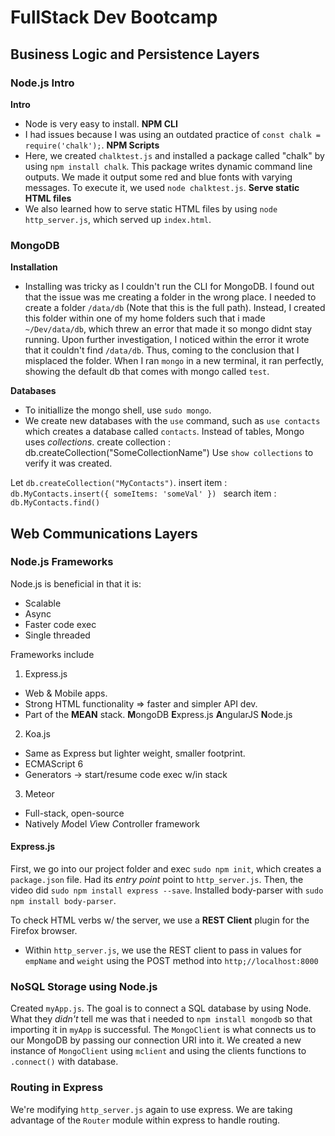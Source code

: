 # FullStack Dev Bootcamp
## Business Logic and Persistence Layers

### Node.js Intro
**Intro**
- Node is very easy to install.
**NPM CLI**
- I had issues because I was using an outdated practice of `const chalk = require('chalk');`.
**NPM Scripts**
- Here, we created `chalktest.js` and installed a package called "chalk" by using `npm install chalk`.
This package writes dynamic command line outputs.
We made it output some red and blue fonts with varying messages.
To execute it, we used `node chalktest.js`.
**Serve static HTML files**
- We also learned how to serve static HTML files by using `node http_server.js`, which served up `index.html`.

### MongoDB
**Installation**
- Installing was tricky as I couldn't run the CLI for MongoDB.
I found out that the issue was me creating a folder in the wrong place.
I needed to create a folder `/data/db` (Note that this is the full path).
Instead, I created this folder within one of my home folders such that i made `~/Dev/data/db`, which threw an error that made it so mongo didnt stay running.
Upon further investigation, I noticed within the error it wrote that it couldn't find `/data/db`.
Thus, coming to the conclusion that I misplaced the folder.
When I ran `mongo` in a new terminal, it ran perfectly, showing the default db that comes with mongo called `test`.

**Databases**
- To initiallize the mongo shell, use `sudo mongo`.
- We create new databases with the `use` command, such as `use contacts` which creates a database called `contacts`. Instead of tables, Mongo uses *collections*.
create collection
: db.createCollection("SomeCollectionName")
Use `show collections` to verify it was created.

Let `db.createCollection("MyContacts")`.
insert item
: `db.MyContacts.insert({ someItems: 'someVal' }) `
search item
: `db.MyContacts.find()`


## Web Communications Layers
### Node.js Frameworks
Node.js is beneficial in that it is:
- Scalable
- Async
- Faster code exec
- Single threaded

Frameworks include
1. Express.js
- Web & Mobile apps.
- Strong HTML functionality => faster and simpler API dev.
- Part of the **MEAN** stack.
**M**ongoDB
**E**xpress.js
**A**ngularJS
**N**ode.js

2. Koa.js
- Same as Express but lighter weight, smaller footprint.
- ECMAScript 6
- Generators -> start/resume code exec w/in stack

3. Meteor
- Full-stack, open-source
- Natively *M*odel *V*iew *C*ontroller framework

#### Express.js
First, we go into our project folder and exec `sudo npm init`, which creates a `package.json` file.
Had its *entry point* point to `http_server.js`.
Then, the video did `sudo npm install express --save`.
Installed body-parser with `sudo npm install body-parser`.

To check HTML verbs w/ the server, we use a **REST Client** plugin for the Firefox browser.
- Within `http_server.js`, we use the REST client to pass in values for `empName` and `weight` using the POST method into `http;//localhost:8000`

### NoSQL Storage using Node.js
Created `myApp.js`.
The goal is to connect a SQL database by using Node.
What they *didn't* tell me was that i needed to `npm install mongodb` so that importing it in `myApp` is successful.
The `MongoClient` is what connects us to our MongoDB by passing our connection URI into it.
We created a new instance of `MongoClient` using `mclient` and using the clients functions to `.connect()` with database.

### Routing in Express
We're modifying `http_server.js` again to use express.
We are taking advantage of the `Router` module within express to handle routing.
